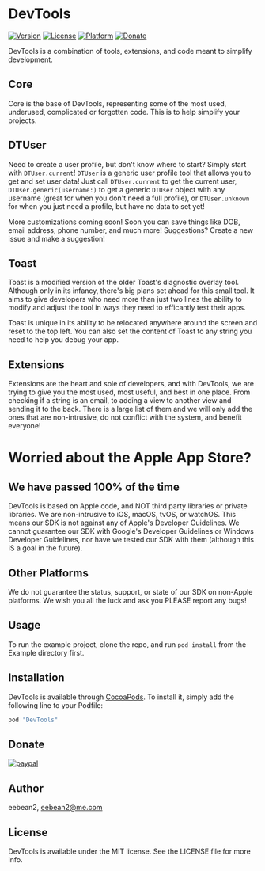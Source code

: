 # DevTools

[![Version](https://img.shields.io/cocoapods/v/DevTools.svg?style=flat)](http://cocoapods.org/pods/DevTools)
[![License](https://img.shields.io/cocoapods/l/DevTools.svg?style=flat)](http://cocoapods.org/pods/DevTools)
[![Platform](https://img.shields.io/cocoapods/p/DevTools.svg?style=flat)](http://cocoapods.org/pods/DevTools)
[![Donate](https://img.shields.io/badge/Donate-PayPal-green.svg)](https://www.paypal.com/cgi-bin/webscr?cmd=_s-xclick&hosted_button_id=AFQ67C767PDPL)

DevTools is a combination of tools, extensions, and code meant to simplify development.

## Core

Core is the base of DevTools, representing some of the most used, underused, complicated or forgotten code. This is to help simplify your projects.

## DTUser

Need to create a user profile, but don't know where to start? Simply start with `DTUser.current`! `DTUser` is a generic user profile tool that allows you to get and set user data! Just call `DTUser.current` to get the current user, `DTUser.generic(username:)` to get a generic `DTUser` object with any username (great for when you don't need a full profile), or `DTUser.unknown` for when you just need a profile, but have no data to set yet!

More customizations coming soon! Soon you can save things like DOB, email address, phone number, and much more! Suggestions? Create a new issue and make a suggestion!

## Toast

Toast is a modified version of the older Toast's diagnostic overlay tool. Although only in its infancy, there's big plans set ahead for this small tool. It aims to give developers who need more than just two lines the ability to modify and adjust the tool in ways they need to efficantly test their apps.

Toast is unique in its ability to be relocated anywhere around the screen and reset to the top left. You can also set the content of Toast to any string you need to help you debug your app.

## Extensions

Extensions are the heart and sole of developers, and with DevTools, we are trying to give you the most used, most useful, and best in one place. From checking if a string is an email, to adding a view to another view and sending it to the back. There is a large list of them and we will only add the ones that are non-intrusive, do not conflict with the system, and benefit everyone!

# Worried about the Apple App Store?

## We have passed 100% of the time

DevTools is based on Apple code, and NOT third party libraries or private libraries. We are non-intrusive to iOS, macOS, tvOS, or watchOS. This means our SDK is not against any of Apple's Developer Guidelines. We cannot guarantee our SDK with Google's Developer Guidelines or Windows Developer Guidelines, nor have we tested our SDK with them (although this IS a goal in the future).

## Other Platforms

We do not guarantee the status, support, or state of our SDK on non-Apple platforms. We wish you all the luck and ask you PLEASE report any bugs!

## Usage

To run the example project, clone the repo, and run `pod install` from the Example directory first.

## Installation

DevTools is available through [CocoaPods](http://cocoapods.org). To install
it, simply add the following line to your Podfile:

```ruby
pod "DevTools"
```

## Donate

[![paypal](https://www.paypalobjects.com/en_US/i/btn/btn_donateCC_LG.gif)](https://www.paypal.com/cgi-bin/webscr?cmd=_s-xclick&hosted_button_id=AFQ67C767PDPL)

## Author

eebean2, eebean2@me.com

## License

DevTools is available under the MIT license. See the LICENSE file for more info.
